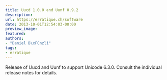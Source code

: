 ```yaml
---
title: Uucd 1.0.0 and Uunf 0.9.2
description:
url: https://erratique.ch/software
date: 2013-10-01T12:54:03-00:00
preview_image:
featured:
authors:
- "Daniel B\xFCnzli"
tags:
- erratique
---
```


<p>Release of Uucd and Uunf to support Unicode 6.3.0. Consult the individual release notes for details.</p>
